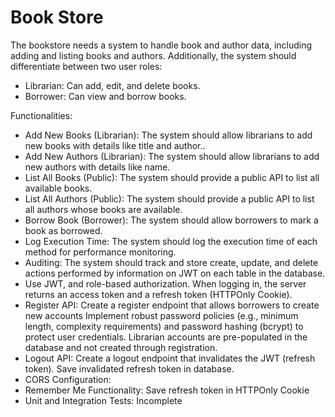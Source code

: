 
# Book Store

The bookstore needs a system to handle book and author data, including adding and listing books and authors. Additionally, the system should differentiate between two user roles:
- Librarian: Can add, edit, and delete books.
- Borrower: Can view and borrow books.

Functionalities:
- Add New Books (Librarian): The system should allow librarians to add new books with details like title and author..
- Add New Authors (Librarian): The system should allow librarians to add new authors with details like name.
- List All Books (Public): The system should provide a public API to list all available books.
- List All Authors (Public): The system should provide a public API to list all authors whose books are available.
- Borrow Book (Borrower): The system should allow borrowers to mark a book as borrowed.
- Log Execution Time: The system should log the execution time of each method for performance monitoring.
- Auditing: The system should track and store create, update, and delete actions performed by information on JWT on each table in the database.
- Use JWT, and role-based authorization. When logging in, the server returns an access token and a refresh token (HTTPOnly Cookie).
- Register API: Create a register endpoint that allows borrowers to create new accounts Implement robust password policies (e.g., minimum length, complexity requirements) and password hashing (bcrypt) to protect user credentials. Librarian accounts are pre-populated in the database and not created through registration.
- Logout API: Create a logout endpoint that invalidates the JWT (refresh token). Save invalidated refresh token in database.
- CORS Configuration:
- Remember Me Functionality: Save refresh token in HTTPOnly Cookie
- Unit and Integration Tests: Incomplete 

